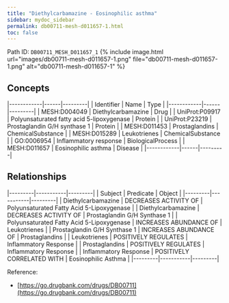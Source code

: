 ```yaml
---
title: "Diethylcarbamazine - Eosinophilic asthma"
sidebar: mydoc_sidebar
permalink: db00711-mesh-d011657-1.html
toc: false 
---
```



Path ID: `DB00711_MESH_D011657_1`
{% include image.html url="images/db00711-mesh-d011657-1.png" file="db00711-mesh-d011657-1.png" alt="db00711-mesh-d011657-1" %}

## Concepts

|------------|------|---------|
| Identifier | Name | Type    |
|------------|------|---------|
| MESH:D004049 | Diethylcarbamazine | Drug |
| UniProt:P09917 | Polyunsaturated fatty acid 5-lipoxygenase | Protein |
| UniProt:P23219 | Prostaglandin G/H synthase 1 | Protein |
| MESH:D011453 | Prostaglandins | ChemicalSubstance |
| MESH:D015289 | Leukotrienes | ChemicalSubstance |
| GO:0006954 | Inflammatory response | BiologicalProcess |
| MESH:D011657 | Eosinophilic asthma | Disease |
|------------|------|---------|

## Relationships

|---------|-----------|---------|
| Subject | Predicate | Object  |
|---------|-----------|---------|
| Diethylcarbamazine | DECREASES ACTIVITY OF | Polyunsaturated Fatty Acid 5-Lipoxygenase |
| Diethylcarbamazine | DECREASES ACTIVITY OF | Prostaglandin G/H Synthase 1 |
| Polyunsaturated Fatty Acid 5-Lipoxygenase | INCREASES ABUNDANCE OF | Leukotrienes |
| Prostaglandin G/H Synthase 1 | INCREASES ABUNDANCE OF | Prostaglandins |
| Leukotrienes | POSITIVELY REGULATES | Inflammatory Response |
| Prostaglandins | POSITIVELY REGULATES | Inflammatory Response |
| Inflammatory Response | POSITIVELY CORRELATED WITH | Eosinophilic Asthma |
|---------|-----------|---------|

Reference: 
  - [https://go.drugbank.com/drugs/DB00711](https://go.drugbank.com/drugs/DB00711)
